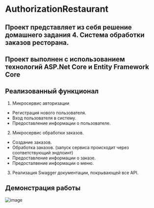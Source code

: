 # AuthorizationRestaurant
## Проект представляет из себя решение домашнего задания 4. Система обработки заказов ресторана.
## Проект выполнен с использованием технологий ASP.Net Core и Entity Framework Core
## Реализованный функционал
1. Микросервис авторизации
  - Регистрация нового пользователя.
  - Вход пользователя в систему.
  - Предоставление информации о пользователе.
2. Микросервис обработки заказов.
  - Создание заказов.
  - Обработка заказов. (запуск сервиса происходит через соответствующий эндпоинт)
  - Предоставление информации о заказе.  
  - Предосталвение информации о меню.
  
3. Реализация Swagger документации, покрывающей все API.
## Демонстрация работы
![image](https://github.com/zemlianin/AuthorizationRestaurant/assets/62663368/e09aaf79-c275-487c-ac2f-7743930b122f)


